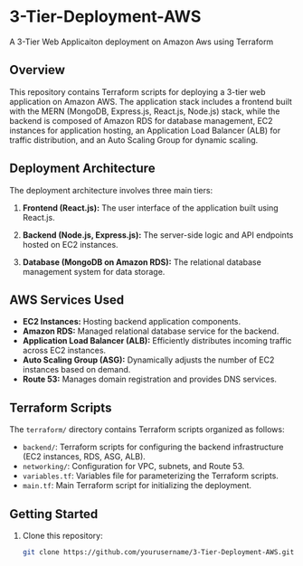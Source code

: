 # 3-Tier-Deployment-AWS
A 3-Tier Web Applicaiton deployment on Amazon Aws using Terraform 


## Overview

This repository contains Terraform scripts for deploying a 3-tier web application on Amazon AWS. The application stack includes a frontend built with the MERN (MongoDB, Express.js, React.js, Node.js) stack, while the backend is composed of Amazon RDS for database management, EC2 instances for application hosting, an Application Load Balancer (ALB) for traffic distribution, and an Auto Scaling Group for dynamic scaling.

## Deployment Architecture

The deployment architecture involves three main tiers:

1. **Frontend (React.js):** The user interface of the application built using React.js.

2. **Backend (Node.js, Express.js):** The server-side logic and API endpoints hosted on EC2 instances.

3. **Database (MongoDB on Amazon RDS):** The relational database management system for data storage.

## AWS Services Used

- **EC2 Instances:** Hosting backend application components.
- **Amazon RDS:** Managed relational database service for the backend.
- **Application Load Balancer (ALB):** Efficiently distributes incoming traffic across EC2 instances.
- **Auto Scaling Group (ASG):** Dynamically adjusts the number of EC2 instances based on demand.
- **Route 53:** Manages domain registration and provides DNS services.

## Terraform Scripts

The `terraform/` directory contains Terraform scripts organized as follows:

- `backend/`: Terraform scripts for configuring the backend infrastructure (EC2 instances, RDS, ASG, ALB).
- `networking/`: Configuration for VPC, subnets, and Route 53.
- `variables.tf`: Variables file for parameterizing the Terraform scripts.
- `main.tf`: Main Terraform script for initializing the deployment.

## Getting Started

1. Clone this repository:

   ```bash
   git clone https://github.com/yourusername/3-Tier-Deployment-AWS.git
